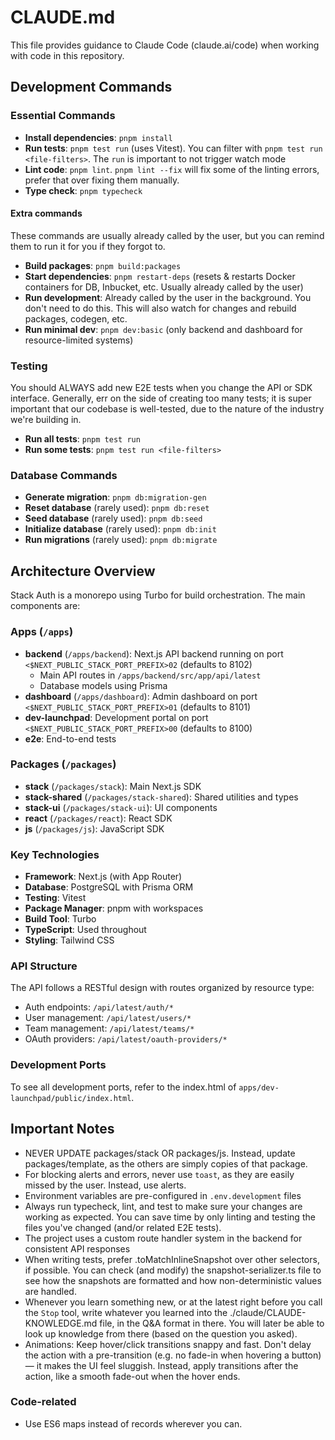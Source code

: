 # CLAUDE.md

This file provides guidance to Claude Code (claude.ai/code) when working with code in this repository.

## Development Commands

### Essential Commands
- **Install dependencies**: `pnpm install`
- **Run tests**: `pnpm test run` (uses Vitest). You can filter with `pnpm test run <file-filters>`. The `run` is important to not trigger watch mode
- **Lint code**: `pnpm lint`. `pnpm lint --fix` will fix some of the linting errors, prefer that over fixing them manually.
- **Type check**: `pnpm typecheck`

#### Extra commands
These commands are usually already called by the user, but you can remind them to run it for you if they forgot to.
- **Build packages**: `pnpm build:packages`
- **Start dependencies**: `pnpm restart-deps` (resets & restarts Docker containers for DB, Inbucket, etc. Usually already called by the user)
- **Run development**: Already called by the user in the background. You don't need to do this. This will also watch for changes and rebuild packages, codegen, etc.
- **Run minimal dev**: `pnpm dev:basic` (only backend and dashboard for resource-limited systems)

### Testing
You should ALWAYS add new E2E tests when you change the API or SDK interface. Generally, err on the side of creating too many tests; it is super important that our codebase is well-tested, due to the nature of the industry we're building in.
- **Run all tests**: `pnpm test run`
- **Run some tests**: `pnpm test run <file-filters>`

### Database Commands
- **Generate migration**: `pnpm db:migration-gen`
- **Reset database** (rarely used): `pnpm db:reset`
- **Seed database** (rarely used): `pnpm db:seed`
- **Initialize database** (rarely used): `pnpm db:init`
- **Run migrations** (rarely used): `pnpm db:migrate`

## Architecture Overview

Stack Auth is a monorepo using Turbo for build orchestration. The main components are:

### Apps (`/apps`)
- **backend** (`/apps/backend`): Next.js API backend running on port `<$NEXT_PUBLIC_STACK_PORT_PREFIX>02` (defaults to 8102)
  - Main API routes in `/apps/backend/src/app/api/latest`
  - Database models using Prisma
- **dashboard** (`/apps/dashboard`): Admin dashboard on port `<$NEXT_PUBLIC_STACK_PORT_PREFIX>01` (defaults to 8101)
- **dev-launchpad**: Development portal on port `<$NEXT_PUBLIC_STACK_PORT_PREFIX>00` (defaults to 8100)
- **e2e**: End-to-end tests

### Packages (`/packages`)
- **stack** (`/packages/stack`): Main Next.js SDK
- **stack-shared** (`/packages/stack-shared`): Shared utilities and types
- **stack-ui** (`/packages/stack-ui`): UI components
- **react** (`/packages/react`): React SDK
- **js** (`/packages/js`): JavaScript SDK

### Key Technologies
- **Framework**: Next.js (with App Router)
- **Database**: PostgreSQL with Prisma ORM
- **Testing**: Vitest
- **Package Manager**: pnpm with workspaces
- **Build Tool**: Turbo
- **TypeScript**: Used throughout
- **Styling**: Tailwind CSS

### API Structure
The API follows a RESTful design with routes organized by resource type:
- Auth endpoints: `/api/latest/auth/*`
- User management: `/api/latest/users/*`
- Team management: `/api/latest/teams/*`
- OAuth providers: `/api/latest/oauth-providers/*`

### Development Ports
To see all development ports, refer to the index.html of `apps/dev-launchpad/public/index.html`.

## Important Notes
- NEVER UPDATE packages/stack OR packages/js. Instead, update packages/template, as the others are simply copies of that package.
- For blocking alerts and errors, never use `toast`, as they are easily missed by the user. Instead, use alerts.
- Environment variables are pre-configured in `.env.development` files
- Always run typecheck, lint, and test to make sure your changes are working as expected. You can save time by only linting and testing the files you've changed (and/or related E2E tests).
- The project uses a custom route handler system in the backend for consistent API responses
- When writing tests, prefer .toMatchInlineSnapshot over other selectors, if possible. You can check (and modify) the snapshot-serializer.ts file to see how the snapshots are formatted and how non-deterministic values are handled.
- Whenever you learn something new, or at the latest right before you call the `Stop` tool, write whatever you learned into the ./claude/CLAUDE-KNOWLEDGE.md file, in the Q&A format in there. You will later be able to look up knowledge from there (based on the question you asked).
- Animations: Keep hover/click transitions snappy and fast. Don't delay the action with a pre-transition (e.g. no fade-in when hovering a button) — it makes the UI feel sluggish. Instead, apply transitions after the action, like a smooth fade-out when the hover ends.

### Code-related
- Use ES6 maps instead of records wherever you can.
